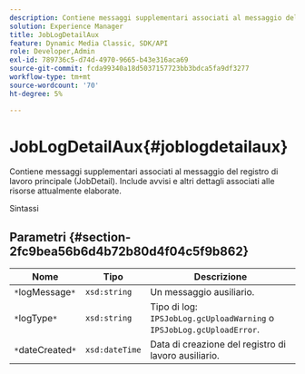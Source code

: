 ```yaml
---
description: Contiene messaggi supplementari associati al messaggio del registro di lavoro principale (JobDetail). Include avvisi e altri dettagli associati alle risorse attualmente elaborate.
solution: Experience Manager
title: JobLogDetailAux
feature: Dynamic Media Classic, SDK/API
role: Developer,Admin
exl-id: 789736c5-d74d-4970-9665-b43e316aca69
source-git-commit: fcda99340a18d5037157723bb3bdca5fa9df3277
workflow-type: tm+mt
source-wordcount: '70'
ht-degree: 5%

---
```


# JobLogDetailAux{#joblogdetailaux}

Contiene messaggi supplementari associati al messaggio del registro di lavoro principale (JobDetail). Include avvisi e altri dettagli associati alle risorse attualmente elaborate.

Sintassi

## Parametri {#section-2fc9bea56b6d4b72b80d4f04c5f9b862}

| Nome | Tipo | Descrizione |
|---|---|---|
| `*`logMessage`*` | `xsd:string` | Un messaggio ausiliario. |
| `*`logType`*` | `xsd:string` | Tipo di log: `IPSJobLog.gcUploadWarning` o `IPSJobLog.gcUploadError`. |
| `*`dateCreated`*` | `xsd:dateTime` | Data di creazione del registro di lavoro ausiliario. |
